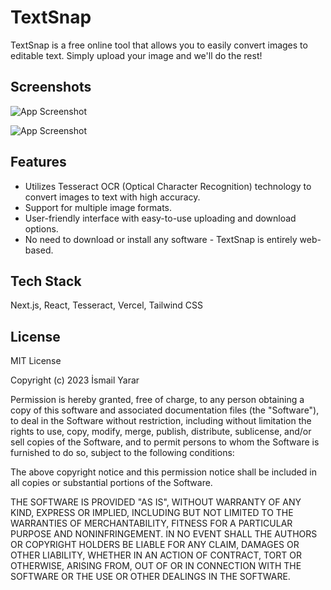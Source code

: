 
# TextSnap

TextSnap is a free online tool that allows you to easily convert images to editable text. Simply upload your image and we'll do the rest!

## Screenshots

![App Screenshot](https://raw.githubusercontent.com/otto-camp/textsnap/main/images/TextSnap1.png)

![App Screenshot](https://raw.githubusercontent.com/otto-camp/textsnap/main/images/TextSnap2.png)


## Features

- Utilizes Tesseract OCR (Optical Character Recognition) technology to convert images to text with high accuracy.
- Support for multiple image formats.
- User-friendly interface with easy-to-use uploading and download options.
- No need to download or install any software - TextSnap is entirely web-based.



## Tech Stack

Next.js, React, Tesseract, Vercel, Tailwind CSS


## License

MIT License

Copyright (c) 2023 İsmail Yarar

Permission is hereby granted, free of charge, to any person obtaining a copy of this software and associated documentation files (the "Software"), to deal in the Software without restriction, including without limitation the rights to use, copy, modify, merge, publish, distribute, sublicense, and/or sell copies of the Software, and to permit persons to whom the Software is furnished to do so, subject to the following conditions:

The above copyright notice and this permission notice shall be included in all copies or substantial portions of the Software.

THE SOFTWARE IS PROVIDED "AS IS", WITHOUT WARRANTY OF ANY KIND, EXPRESS OR IMPLIED, INCLUDING BUT NOT LIMITED TO THE WARRANTIES OF MERCHANTABILITY, FITNESS FOR A PARTICULAR PURPOSE AND NONINFRINGEMENT. IN NO EVENT SHALL THE AUTHORS OR COPYRIGHT HOLDERS BE LIABLE FOR ANY CLAIM, DAMAGES OR OTHER LIABILITY, WHETHER IN AN ACTION OF CONTRACT, TORT OR OTHERWISE, ARISING FROM, OUT OF OR IN CONNECTION WITH THE SOFTWARE OR THE USE OR OTHER DEALINGS IN THE SOFTWARE.

